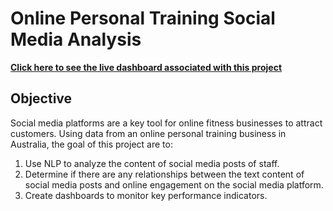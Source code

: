 # Online Personal Training Social Media Analysis

[**Click here to see the live dashboard associated with this project**](https://silvhua-online-pt-business-kpi-src1-instagram-insights-0kemun.streamlit.app/)

## Objective

Social media platforms are a key tool for online fitness businesses to attract customers. 
Using data from an online personal training business in Australia, the goal of this project are to:
1. Use NLP to analyze the content of social media posts of staff.
2. Determine if there are any relationships between the text content of social media posts and online engagement on the social media platform.
3. Create dashboards to monitor key performance indicators.